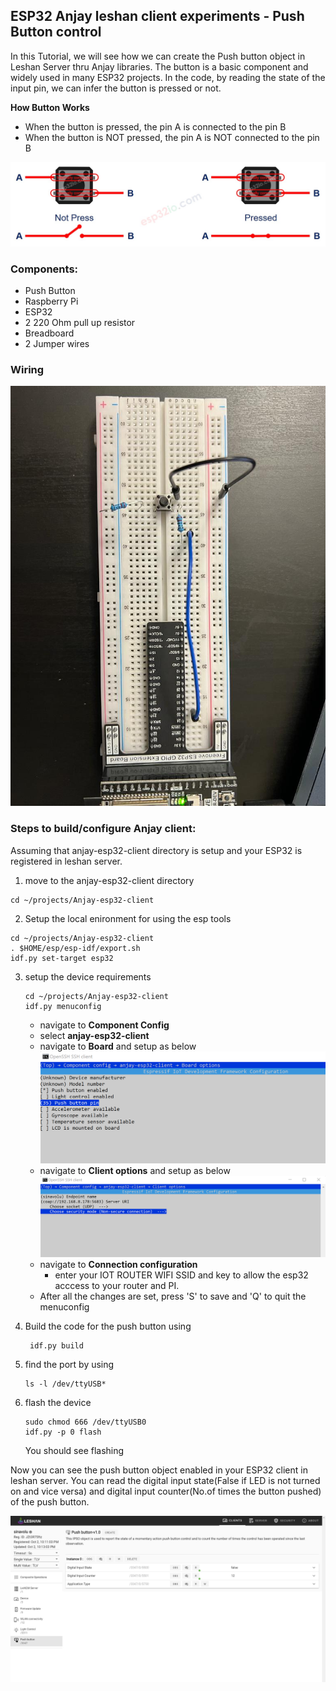 ## ESP32 Anjay leshan client experiments - Push Button control

In this Tutorial, we will see how we can create the Push button object in Leshan Server thru Anjay libraries. The button is a basic component and widely used in many ESP32 projects. In the code, by reading the state of the input pin, we can infer the button is pressed or not.

**How Button Works**
- When the button is pressed, the pin A is connected to the pin B
- When the button is NOT pressed, the pin A is NOT connected to the pin B

![button](Img_Directory/esp32-how-button-works.jpg) 

### Components:

- Push Button
- Raspberry Pi
- ESP32
- 2 220 Ohm pull up resistor
- Breadboard
- 2 Jumper wires

### Wiring 

![circuit](Img_Directory/pushbutton_circuit.jpeg) 

### Steps to build/configure Anjay client:

Assuming that anjay-esp32-client directory is setup and your ESP32 is registered in leshan server. 

1. move to the anjay-esp32-client directory
```
cd ~/projects/Anjay-esp32-client
```

2. Setup the local enironment for using the esp tools
```
cd ~/projects/Anjay-esp32-client
. $HOME/esp/esp-idf/export.sh
idf.py set-target esp32 
```
3. setup the device requirements
     ```
     cd ~/projects/Anjay-esp32-client
     idf.py menuconfig
     ```
     - navigate to **Component Config**
     - select **anjay-esp32-client**
     - navigate to **Board** and setup as below      
         ![pushpin](Img_Directory/pushpin.png) 
     - navigate to **Client options** and setup as below    
     	![client_options](Img_Directory/client_options.png) 
     -  navigate to **Connection configuration**
         - enter your IOT ROUTER WIFI SSID and key to allow the esp32 acccess to your router and PI.
     - After all the changes are set, press 'S' to save and 'Q' to quit the menuconfig 
4. Build the code for the push button using
    
    ```
     idf.py build
     ```
5. find the port by using

   ```
   ls -l /dev/ttyUSB*
   ```

6. flash the device  
     ```
     sudo chmod 666 /dev/ttyUSB0
     idf.py -p 0 flash
     ```
     You should see flashing
 
Now you can see the push button object enabled in your ESP32 client in leshan server. You can read the digital input state(False if LED is not turned on and vice versa) and digital input counter(No.of times the button pushed) of the push button. 

![Push_button](Img_Directory/Push_button.png) 

 
